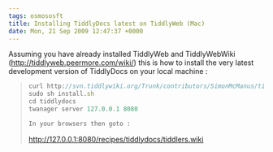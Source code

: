 ```yaml
---
tags: osmososft
title: Installing TiddlyDocs latest on TiddlyWeb (Mac)
date: Mon, 21 Sep 2009 12:47:37 +0000
---
```

Assuming you have already installed TiddlyWeb and TiddlyWebWiki (http://tiddlyweb.peermore.com/wiki/) this is how to install the very latest development version of TiddlyDocs on your local machine :

> ```js
> curl http://svn.tiddlywiki.org/Trunk/contributors/SimonMcManus/tiddlyweb/tiddlydocs/install.sh >install.sh
> sudo sh install.sh
> cd tiddlydocs
> twanager server 127.0.0.1 8080
> 
> In your browsers then goto :
> ```
> http://127.0.0.1:8080/recipes/tiddlydocs/tiddlers.wiki
